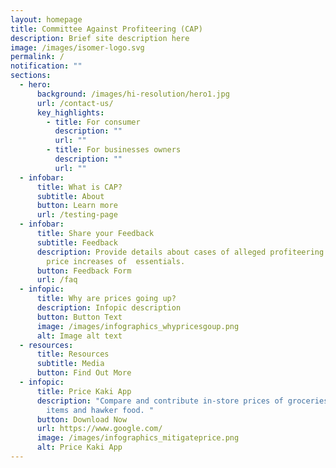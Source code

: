 ```yaml
---
layout: homepage
title: Committee Against Profiteering (CAP)
description: Brief site description here
image: /images/isomer-logo.svg
permalink: /
notification: ""
sections:
  - hero:
      background: /images/hi-resolution/hero1.jpg
      url: /contact-us/
      key_highlights:
        - title: For consumer
          description: ""
          url: ""
        - title: For businesses owners
          description: ""
          url: ""
  - infobar:
      title: What is CAP?
      subtitle: About
      button: Learn more
      url: /testing-page
  - infobar:
      title: Share your Feedback
      subtitle: Feedback
      description: Provide details about cases of alleged profiteering or unjustified
        price increases of  essentials.
      button: Feedback Form
      url: /faq
  - infopic:
      title: Why are prices going up?
      description: Infopic description
      button: Button Text
      image: /images/infographics_whypricesgoup.png
      alt: Image alt text
  - resources:
      title: Resources
      subtitle: Media
      button: Find Out More
  - infopic:
      title: Price Kaki App
      description: "Compare and contribute in-store prices of groceries, household
        items and hawker food. "
      button: Download Now
      url: https://www.google.com/
      image: /images/infographics_mitigateprice.png
      alt: Price Kaki App
---
```


